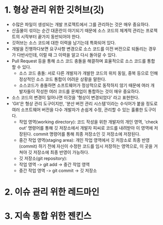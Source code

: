 # 1. 형상 관리 위한 깃허브(깃)
  - 수많은 파일이 생성되는 개발 프로젝트에서 그를 관리하는 것은 매우 중요하다.
  - 산출물이 섞이는 순간 대혼란이 야기되기 때문에 소스 코드의 체계적 관리는 프로젝트의 시작부터 끝가지 동반되어야 한다.
  - 깃허브는 소스 코드에 대한 이력을 남기는데 특화되어 있다.
  - 개발을 진행하다보면 요구사항 변경으로 소스 코드를 이전 버전으로 되돌리는 경우가 다반사인데, 이럴 때 그 이력을 알고 다시 돌아갈 수 있다.
  - Pull Request 등을 통해 소스 코드 충돌을 해결하며 효율적으로 소스 코드를 통합할 수 있다.
    - 소스 코드 충돌: 서로 다른 개발자가 개발한 코드의 위치 동일, 중복 등으로 인해 정상적인 소스 코드 통합이 어려운 상황을 말한다.
    - 소스코드가 충돌하면 소프트웨어가 정상적으로 동작하지 않기 때문에 여러 개발자들이 작성한 여러 코드를 문제업이 통합하는 것이 매우 중요하다.
  - 소스 코드의 변경이 일어나면 이것을 '형상이 변경되었다' 라고 표현한다.
  - 'Git'은 형상 관리 도구이지만, '분산 버전 관리 시스템'이라는 수식어가 붙을 정도로 여러 소프트웨어 버전을 다수 개발자가 손쉽게 수정, 관리할 수 있는 훌륭한 도구이다.
    - 작업 영역(working directory): 코드 작성을 위한 개발자의 개인 영역, 'check out' 명령어를 통해 깃 저장소에서 개발자 피씨로 코드를 내려받아 이 영역에 저장된다.
      commit 명령어를 통해 최종 저장소인 깃 저장소에 저장된다.
    - 중간 작업 영역(staging area): 개인 작업 영역에서 깃 저장소로 최종 반영(commit) 하기 전에 자신이 수정한 코드를 임시 저장하는 영역으로, 이 곳을 거쳐야 깃 저장소에 최종
      반영이 가능하다.
    - 깃 저장소(git repository): 
    - 작업 영역 -> git add -> 중간 작업 영역
    - 중간 작업 영역 -> git commit -> 깃 저장소

# 2. 이슈 관리 위한 레드마인

# 3. 지속 통합 위한 젠킨스
